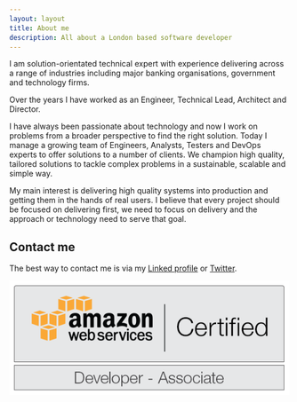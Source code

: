 ```yaml
---
layout: layout
title: About me
description: All about a London based software developer
---
```


I am solution-orientated technical expert with experience delivering across a range of industries including major banking organisations, government and technology firms. 

Over the years I have worked as an Engineer, Technical Lead, Architect and Director.

I have always been passionate about technology and now I work on problems from a broader perspective to find the right solution. Today I manage a growing team of Engineers, Analysts, Testers and DevOps experts to offer solutions to a number of clients. We champion high quality, tailored solutions to tackle complex problems in a sustainable, scalable and simple way. 

My main interest is delivering high quality systems into production and getting them in the hands of real users. I believe that every project should be focused on delivering first, we need to focus on delivery and the approach or technology need to serve that goal.

## Contact me

The best way to contact me is via my [Linked profile](https://www.linkedin.com/in/andrew-tarry-53a14022/) or [Twitter](https://twitter.com/AndrewTarry3).

![AWS Developer](/images/Developer-Associate.png)
